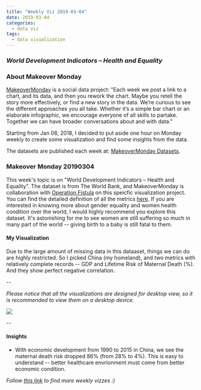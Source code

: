 ```yaml
---
title: "Weekly Viz 2019-03-04"
date: 2019-03-04
categories:
  - data viz
tags:
  - data visualization
---
```


### *World Development Indicators – Health and Equality*


### About Makeover Monday

[MakeoverMonday](http://www.makeovermonday.co.uk/) is a social data project:
"Each week we post a link to a chart, and its data, and then you rework the chart.
Maybe you retell the story more effectively, or find a new story in the data.
We’re curious to see the different approaches you all take. Whether it’s a simple bar chart or an elaborate infographic, we encourage everyone of all skills to partake.
Together we can have broader conversations about and with data."

Starting from Jan 08, 2018, I decided to put aside one hour on Monday weekly to create some visualization and find some insights from the data.

The datasets are published each week at: [MakeoverMonday Datasets](http://www.makeovermonday.co.uk/data/).

### Makeover Monday 20190304

This week's topic is on "World Development Indicators – Health and Equality". The dataset is from The World Bank, and MakeoverMonday is collaboration with [Operation Fistula](https://www.opfistula.org/) on this speicfic visualization project. You can find the detailed definition of all the metrics [here](https://data.world/makeovermonday/2019w10/workspace/file?filename=Operation+Fistula+-+Makeover+Monday+International+Women%27s+Day+Documentation.pdf). If you are interested in knowing more about gender equality and women health condition over the world, I would highly recommend you explore this dataset. It's astonishing for me to see women are still suffering so much in many part of the world -- giving birth to a baby is still fatal to them.   

#### My Visualization

Due to the large amount of missing data in this dataaset, things we can do are highly restricted. So I picked China (my homeland), and two metrics with relatively complete records -- GDP and Lifetime Risk of Maternal Death (%). And they show perfect negative correlation.  

--  

*Please notice that all the visualizations are designed for desktop view, so it is recommended to view them on a desktop device.*  

<div class='tableauPlaceholder' id='viz1551754173647' style='position: relative'>
<noscript><a href='#'>
  <img alt=' ' src='https:&#47;&#47;public.tableau.com&#47;static&#47;images&#47;Ma&#47;MakeOverMonday20190304&#47;China1990-2015&#47;1_rss.png' style='border: none' />
</a></noscript>
<object class='tableauViz'  style='display:none;'>
  <param name='host_url' value='https%3A%2F%2Fpublic.tableau.com%2F' />
  <param name='embed_code_version' value='3' />
  <param name='site_root' value='' />
  <param name='name' value='MakeOverMonday20190304&#47;China1990-2015' />
  <param name='tabs' value='no' />
  <param name='toolbar' value='yes' />
  <param name='static_image' value='https:&#47;&#47;public.tableau.com&#47;static&#47;images&#47;Ma&#47;MakeOverMonday20190304&#47;China1990-2015&#47;1.png' />
  <param name='animate_transition' value='yes' />
  <param name='display_static_image' value='yes' />
  <param name='display_spinner' value='yes' />
  <param name='display_overlay' value='yes' />
  <param name='display_count' value='yes' />
</object></div>              
<script type='text/javascript'>            
  var divElement = document.getElementById('viz1551754173647');   
  var vizElement = divElement.getElementsByTagName('object')[0];             
  vizElement.style.width='800px';vizElement.style.height='627px';               
  var scriptElement = document.createElement('script');                 
  scriptElement.src = 'https://public.tableau.com/javascripts/api/viz_v1.js';   
  vizElement.parentNode.insertBefore(scriptElement, vizElement);                
</script>  

--  

#### Insights
* With economic development from 1990 to 2015 in China, we see the maternal death risk dropped 86% (from 28% to 4%). This is easy to understand -- better healthcare envrionment must come from better economic condition.  


*Follow [this link](https://yudong-94.github.io/personal-website/project/MakeOverMonday2019/) to find more weekly vizzes :)*